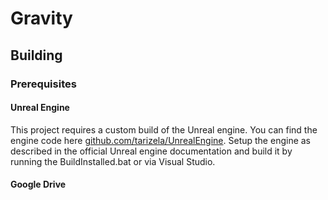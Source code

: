 # Gravity

## Building

### Prerequisites

#### Unreal Engine

This project requires a custom build of the Unreal engine. You can find the engine code here [github.com/tarizela/UnrealEngine](https://github.com/tarizela/UnrealEngine).
Setup the engine as described in the official Unreal engine documentation and build it by running the BuildInstalled.bat or via Visual Studio.

#### Google Drive
